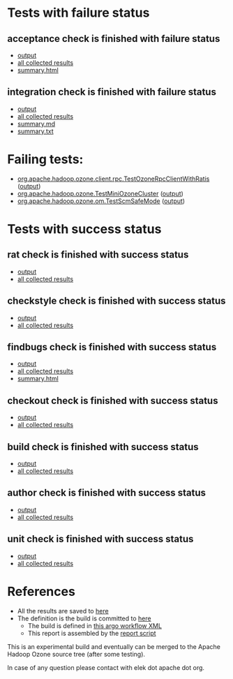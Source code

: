 # Tests with failure status

## acceptance check is finished with failure status

   * [output](https://raw.githubusercontent.com/elek/ozone-ci-03/master/pr/pr-hdds-2462-m47mv/acceptance/output.log)
   * [all collected results](https://github.com/elek/ozone-ci-03/tree/master/pr/pr-hdds-2462-m47mv/acceptance)
   * [summary.html](https://elek.github.io/ozone-ci-03/pr/pr-hdds-2462-m47mv/acceptance/summary.html)


## integration check is finished with failure status

   * [output](https://raw.githubusercontent.com/elek/ozone-ci-03/master/pr/pr-hdds-2462-m47mv/integration/output.log)
   * [all collected results](https://github.com/elek/ozone-ci-03/tree/master/pr/pr-hdds-2462-m47mv/integration)
   * [summary.md](https://github.com/elek/ozone-ci-03/tree/master/pr/pr-hdds-2462-m47mv/integration/summary.md)
   * [summary.txt](https://github.com/elek/ozone-ci-03/tree/master/pr/pr-hdds-2462-m47mv/integration/summary.txt)

# Failing tests: 

 * [org.apache.hadoop.ozone.client.rpc.TestOzoneRpcClientWithRatis](hadoop-ozone/integration-test/org.apache.hadoop.ozone.client.rpc.TestOzoneRpcClientWithRatis.txt) ([output](hadoop-ozone/integration-test/org.apache.hadoop.ozone.client.rpc.TestOzoneRpcClientWithRatis-output.txt))
 * [org.apache.hadoop.ozone.TestMiniOzoneCluster](hadoop-ozone/integration-test/org.apache.hadoop.ozone.TestMiniOzoneCluster.txt) ([output](hadoop-ozone/integration-test/org.apache.hadoop.ozone.TestMiniOzoneCluster-output.txt))
 * [org.apache.hadoop.ozone.om.TestScmSafeMode](hadoop-ozone/integration-test/org.apache.hadoop.ozone.om.TestScmSafeMode.txt) ([output](hadoop-ozone/integration-test/org.apache.hadoop.ozone.om.TestScmSafeMode-output.txt))


# Tests with success status

## rat check is finished with success status

   * [output](https://raw.githubusercontent.com/elek/ozone-ci-03/master/pr/pr-hdds-2462-m47mv/rat/output.log)
   * [all collected results](https://github.com/elek/ozone-ci-03/tree/master/pr/pr-hdds-2462-m47mv/rat)


## checkstyle check is finished with success status

   * [output](https://raw.githubusercontent.com/elek/ozone-ci-03/master/pr/pr-hdds-2462-m47mv/checkstyle/output.log)
   * [all collected results](https://github.com/elek/ozone-ci-03/tree/master/pr/pr-hdds-2462-m47mv/checkstyle)


## findbugs check is finished with success status

   * [output](https://raw.githubusercontent.com/elek/ozone-ci-03/master/pr/pr-hdds-2462-m47mv/findbugs/output.log)
   * [all collected results](https://github.com/elek/ozone-ci-03/tree/master/pr/pr-hdds-2462-m47mv/findbugs)
   * [summary.html](https://elek.github.io/ozone-ci-03/pr/pr-hdds-2462-m47mv/findbugs/summary.html)


## checkout check is finished with success status

   * [output](https://raw.githubusercontent.com/elek/ozone-ci-03/master/pr/pr-hdds-2462-m47mv/checkout/output.log)
   * [all collected results](https://github.com/elek/ozone-ci-03/tree/master/pr/pr-hdds-2462-m47mv/checkout)


## build check is finished with success status

   * [output](https://raw.githubusercontent.com/elek/ozone-ci-03/master/pr/pr-hdds-2462-m47mv/build/output.log)
   * [all collected results](https://github.com/elek/ozone-ci-03/tree/master/pr/pr-hdds-2462-m47mv/build)


## author check is finished with success status

   * [output](https://raw.githubusercontent.com/elek/ozone-ci-03/master/pr/pr-hdds-2462-m47mv/author/output.log)
   * [all collected results](https://github.com/elek/ozone-ci-03/tree/master/pr/pr-hdds-2462-m47mv/author)


## unit check is finished with success status

   * [output](https://raw.githubusercontent.com/elek/ozone-ci-03/master/pr/pr-hdds-2462-m47mv/unit/output.log)
   * [all collected results](https://github.com/elek/ozone-ci-03/tree/master/pr/pr-hdds-2462-m47mv/unit)




# References

 * All the results are saved to [here](https://github.com/elek/ozone-ci-03/tree/master/pr/pr-hdds-2462-m47mv/)
 * The definition is the build is committed to [here](https://github.com/elek/argo-ozone)
    * The build is defined in [this argo workflow XML](https://github.com/elek/argo-ozone/blob/master/ozone-build.yaml)
    * This report is assembled by the [report script](https://github.com/elek/argo-ozone/blob/master/scripts/report.sh)

This is an experimental build and eventually can be merged to the Apache Hadoop Ozone source tree (after some testing).

In case of any question please contact with elek dot apache dot org.
